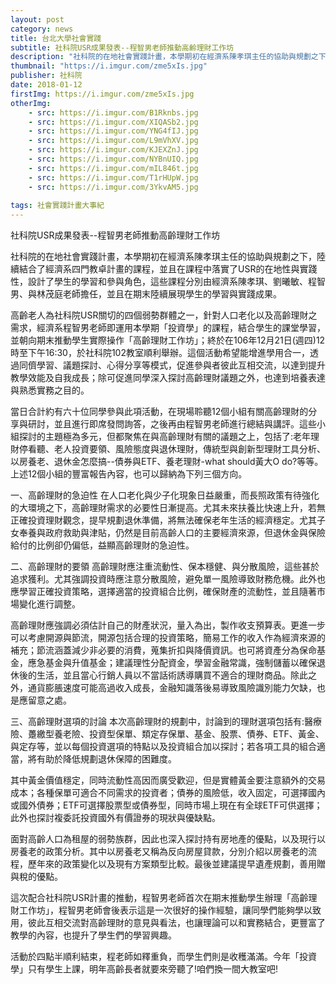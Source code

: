 ```yaml
---
layout: post
category: news
title: 台北大學社會實踐
subtitle: 社科院USR成果發表--程智男老師推動高齡理財工作坊
description: "社科院的在地社會實踐計畫，本學期初在經濟系陳孝琪主任的協助與規劃之下，陸續結合了經濟系四門教卓計畫的課程，並且在課程中落實了USR的在地性與實踐性..."
thumbnail: "https://i.imgur.com/zme5xIs.jpg"
publisher: 社科院
date: 2018-01-12
firstImg: https://i.imgur.com/zme5xIs.jpg
otherImg:
    - src: https://i.imgur.com/B1Rknbs.jpg
    - src: https://i.imgur.com/XIQASb2.jpg
    - src: https://i.imgur.com/YNG4fIJ.jpg
    - src: https://i.imgur.com/L9mVhXV.jpg
    - src: https://i.imgur.com/KJEXZnJ.jpg
    - src: https://i.imgur.com/NYBnUIQ.jpg
    - src: https://i.imgur.com/mIL846t.jpg
    - src: https://i.imgur.com/T1rHUpW.jpg
    - src: https://i.imgur.com/3YkvAM5.jpg
    
tags: 社會實踐計畫大事紀
---
```


社科院USR成果發表--程智男老師推動高齡理財工作坊

社科院的在地社會實踐計畫，本學期初在經濟系陳孝琪主任的協助與規劃之下，陸續結合了經濟系四門教卓計畫的課程，並且在課程中落實了USR的在地性與實踐性，設計了學生的學習和參與角色，這些課程分別由經濟系陳孝琪、劉曦敏、程智男、與林茂庭老師擔任，並且在期末陸續展現學生的學習與實踐成果。

高齡老人為社科院USR關切的四個弱勢群體之一，針對人口老化以及高齡理財之需求，經濟系程智男老師即運用本學期「投資學」的課程，結合學生的課堂學習，並朝向期末推動學生實際操作「高齡理財工作坊」；終於在106年12月21日(週四)12時至下午16:30，於社科院102教室順利舉辦。這個活動希望能增進學用合一，透過同儕學習、議題探討、心得分享等模式，促進參與者彼此互相交流，以達到提升教學效能及自我成長；除可促進同學深入探討高齡理財議題之外，也達到培養表達與熟悉實務之目的。

當日合計約有六十位同學參與此項活動，在現場聆聽12個小組有關高齡理財的分享與研討，並且進行即席發問詢答，之後再由程智男老師進行總結與講評。這些小組探討的主題極為多元，但都聚焦在與高齡理財有關的議題之上，包括了:老年理財停看聽、老人投資要領、風險態度與退休理財，傳統型與創新型理財工具分析、以房養老、退休金怎麼搞--債券與ETF、養老理財-what should黃大O do?等等。上述12個小組的豐富報告內容，也可以歸納為下列三個方向。

一、高齡理財的急迫性
在人口老化與少子化現象日益嚴重，而長照政策有待強化的大環境之下，高齡理財需求的必要性日漸提高。尤其未來扶養比快速上升，若無正確投資理財觀念，提早規劃退休準備，將無法確保老年生活的經濟穩定。尤其子女奉養與政府救助與津貼，仍然是目前高齡人口的主要經濟來源，但退休金與保險給付的比例卻仍偏低，益顯高齡理財的急迫性。

二、高齡理財的要領
高齡理財應注重流動性、保本穩健、與分散風險，這些甚於追求獲利。尤其強調投資時應注意分散風險，避免單一風險導致財務危機。此外也應學習正確投資策略，選擇適當的投資組合比例，確保財產的流動性，並且隨著市場變化進行調整。

高齡理財應強調必須估計自己的財產狀況，量入為出，製作收支預算表。更進一步可以考慮開源與節流，開源包括合理的投資策略，簡易工作的收入作為經濟來源的補充；節流涵蓋減少非必要的消費，蒐集折扣與降價資訊。也可將資產分為保命基金，應急基金與升值基金；建議理性分配資金，學習金融常識，強制儲蓄以確保退休後的生活，並且當心行銷人員以不當話術誘導購買不適合的理財商品。除此之外，通貨膨脹速度可能高過收入成長，金融知識落後易導致風險識別能力欠缺，也是應留意之處。

三、高齡理財選項的討論
本次高齡理財的規劃中，討論到的理財選項包括有:醫療險、躉繳型養老險、投資型保單、類定存保單、基金、股票、債券、ETF、黃金、與定存等，並以每個投資選項的特點以及投資組合加以探討；若各項工具的組合適當，將有助於降低規劃退休保障的困難度。

其中黃金價值穩定，同時流動性高因而廣受歡迎，但是實體黃金要注意額外的交易成本；各種保單可適合不同需求的投資者；債券的風險低，收入固定，可選擇國內或國外債券；ETF可選擇股票型或債券型，同時市場上現在有全球ETF可供選擇；此外也探討複委託投資國外有價證券的現狀與優缺點。

面對高齡人口為租屋的弱勢族群，因此也深入探討持有房地產的優點，以及現行以房養老的政策分析。其中以房養老又稱為反向房屋貸款，分別介紹以房養老的流程，歷年來的政策變化以及現有方案類型比較。最後並建議提早遺產規劃，善用贈與稅的優點。

這次配合社科院USR計畫的推動，程智男老師首次在期末推動學生辦理「高齡理財工作坊」，程智男老師會後表示這是一次很好的操作經驗，讓同學們能夠學以致用，彼此互相交流對高齡理財的意見與看法，也讓理論可以和實務結合，更豐富了教學的內容，也提升了學生們的學習興趣。

活動於四點半順利結束，程老師如釋重負，而學生們則是收穫滿滿。今年「投資學」只有學生上課，明年高齡長者就要來旁聽了!咱們換一間大教室吧!